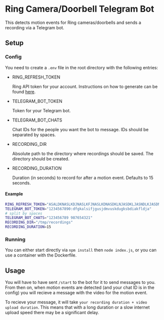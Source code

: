 # Ring Camera/Doorbell Telegram Bot

This detects motion events for Ring cameras/doorbells and sends a recording via a Telegram bot.

## Setup

### Config

You need to create a `.env` file in the root directory with the following entries:

- RING_REFRESH_TOKEN

    Ring API token for your account. Instructions on how to generate can be found [here](https://github.com/dgreif/ring/wiki/Refresh-Tokens).

- TELEGRAM_BOT_TOKEN

    Token for your Telegram bot.

- TELEGRAM_BOT_CHATS

    Chat IDs for the people you want the bot to message. IDs should be separated by spaces.

- RECORDING_DIR

    Absolute path to the directory where recordings should be saved. The directory should be created.

- RECORDING_DURATION

    Duration (in seconds) to record for after a motion event. Defaults to 15 seconds.

#### Example

```bash
RING_REFRESH_TOKEN="ASALDKNASLKDJNASLKFJNASLKDNASDKLNJASDKLJASNDLKJASDNLKJASNDLKASJDNLKASJDNALSKDJNASLKDJNASLKDJASNLDASLDKJAS:DLKJASLDKJASDLKASJD:LASKJDLASDNKASJDNKLASJDNAKJSBDHAJSKDBHAKJSBDHASJKBDHASKJDHBASKJDBHASKJDHBASDKJBASHDKJBASHDKJBASHDJSJHBAJSF"
TELEGRAM_BOT_TOKEN="1234567890:dfgkalsifjgusjdmvuskdugksbdiakfldja"
# split by spaces
TELEGRAM_BOT_CHATS="123456789 987654321"
RECORDING_DIR="/tmp/recordings"
RECORDING_DURATION=15
```

### Running

You can either start directly via `npm install` then `node index.js`, or you can use a container with the Dockerfile.

## Usage

You will have to have sent `/start` to the bot for it to send messages to you. From then on, when motion events are detected (and your chat ID is in the config) you will recieve a message with the video for the motion event.

To recieve your message, it will take `your recording duration + video upload duration`. This means that with a long duration or a slow internet upload speed there may be a significant delay.
